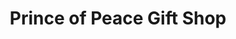 ---
title: "Prince of Peace Gift Shop"
url: /sun-city-west/prince-of-peace-gift-shop/
shop: gift
---